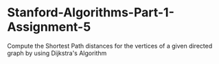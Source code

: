 # Stanford-Algorithms-Part-1-Assignment-5
Compute the Shortest Path distances for the vertices of a given directed graph by using Dijkstra's Algorithm
